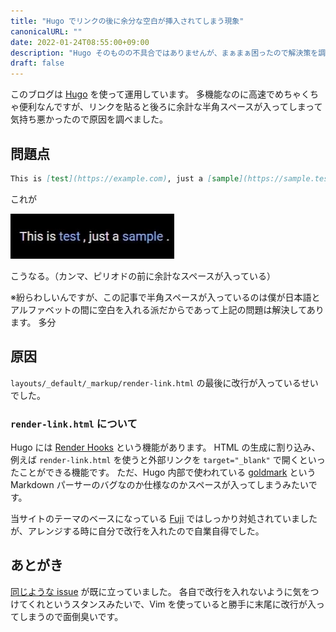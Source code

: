 ```yaml
---
title: "Hugo でリンクの後に余分な空白が挿入されてしまう現象"
canonicalURL: ""
date: 2022-01-24T08:55:00+09:00
description: "Hugo そのものの不具合ではありませんが、まぁまぁ困ったので解決策を調べました。"
draft: false
---
```


このブログは [Hugo](https://gohugo.io) を使って運用しています。
多機能なのに高速でめちゃくちゃ便利なんですが、リンクを貼ると後ろに余計な半角スペースが入ってしまって気持ち悪かったので原因を調べました。

## 問題点
```markdown
This is [test](https://example.com), just a [sample](https://sample.test).
```

これが

![余分なスペースの例](./unnecessary-whitespace.webp)

こうなる。（カンマ、ピリオドの前に余計なスペースが入っている）

※紛らわしいんですが、この記事で半角スペースが入っているのは僕が日本語とアルファベットの間に空白を入れる派だからであって上記の問題は解決してあります。
多分

## 原因
`layouts/_default/_markup/render-link.html` の最後に改行が入っているせいでした。

### `render-link.html` について
Hugo には [Render Hooks](https://gohugo.io/getting-started/configuration-markup#markdown-render-hooks) という機能があります。
HTML の生成に割り込み、例えば `render-link.html` を使うと外部リンクを `target="_blank"` で開くといったことができる機能です。
ただ、Hugo 内部で使われている [goldmark](https://github.com/yuin/goldmark) という Markdown パーサーのバグなのか仕様なのかスペースが入ってしまうみたいです。

当サイトのテーマのベースになっている [Fuji](https://github.com/dsrkafuu/hugo-theme-fuji/) ではしっかり対処されていましたが、アレンジする時に自分で改行を入れたので自業自得でした。

## あとがき
[同じような issue](https://github.com/gohugoio/hugo/issues/6832) が既に立っていました。
各自で改行を入れないように気をつけてくれというスタンスみたいで、Vim を使っていると勝手に末尾に改行が入ってしまうので面倒臭いです。
